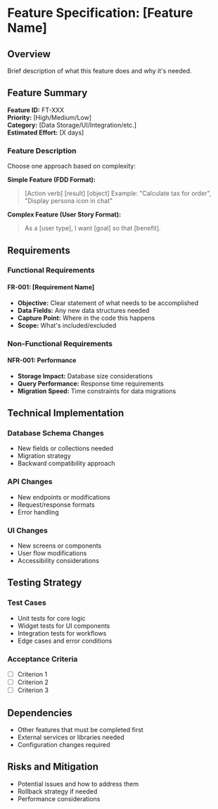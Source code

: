 # Feature Specification: [Feature Name]

## Overview

Brief description of what this feature does and why it's needed.

## Feature Summary

**Feature ID:** FT-XXX  
**Priority:** [High/Medium/Low]  
**Category:** [Data Storage/UI/Integration/etc.]  
**Estimated Effort:** [X days]  

### Feature Description
Choose one approach based on complexity:

**Simple Feature (FDD Format):**
> [Action verb] [result] [object]
> Example: "Calculate tax for order", "Display persona icon in chat"

**Complex Feature (User Story Format):**
> As a [user type], I want [goal] so that [benefit].

## Requirements

### Functional Requirements

#### FR-001: [Requirement Name]
- **Objective:** Clear statement of what needs to be accomplished
- **Data Fields:** Any new data structures needed
- **Capture Point:** Where in the code this happens
- **Scope:** What's included/excluded

### Non-Functional Requirements

#### NFR-001: Performance
- **Storage Impact:** Database size considerations
- **Query Performance:** Response time requirements
- **Migration Speed:** Time constraints for data migrations

## Technical Implementation

### Database Schema Changes
- New fields or collections needed
- Migration strategy
- Backward compatibility approach

### API Changes
- New endpoints or modifications
- Request/response formats
- Error handling

### UI Changes
- New screens or components
- User flow modifications
- Accessibility considerations

## Testing Strategy

### Test Cases
- Unit tests for core logic
- Widget tests for UI components
- Integration tests for workflows
- Edge cases and error conditions

### Acceptance Criteria
- [ ] Criterion 1
- [ ] Criterion 2
- [ ] Criterion 3

## Dependencies
- Other features that must be completed first
- External services or libraries needed
- Configuration changes required

## Risks and Mitigation
- Potential issues and how to address them
- Rollback strategy if needed
- Performance considerations

